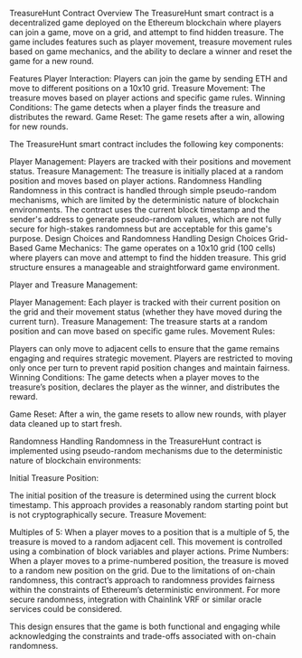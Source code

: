 TreasureHunt Contract
Overview
The TreasureHunt smart contract is a decentralized game deployed on the Ethereum blockchain where players can join a game, move on a grid, and attempt to find hidden treasure. The game includes features such as player movement, treasure movement rules based on game mechanics, and the ability to declare a winner and reset the game for a new round.

Features
Player Interaction: Players can join the game by sending ETH and move to different positions on a 10x10 grid.
Treasure Movement: The treasure moves based on player actions and specific game rules.
Winning Conditions: The game detects when a player finds the treasure and distributes the reward.
Game Reset: The game resets after a win, allowing for new rounds.


The TreasureHunt smart contract includes the following key components:

Player Management: Players are tracked with their positions and movement status.
Treasure Management: The treasure is initially placed at a random position and moves based on player actions.
Randomness Handling
Randomness in this contract is handled through simple pseudo-random mechanisms, which are limited by the deterministic nature of blockchain environments. The contract uses the current block timestamp and the sender's address to generate pseudo-random values, which are not fully secure for high-stakes randomness but are acceptable for this game's purpose.
Design Choices and Randomness Handling
Design Choices
Grid-Based Game Mechanics: The game operates on a 10x10 grid (100 cells) where players can move and attempt to find the hidden treasure. This grid structure ensures a manageable and straightforward game environment.

Player and Treasure Management:

Player Management: Each player is tracked with their current position on the grid and their movement status (whether they have moved during the current turn).
Treasure Management: The treasure starts at a random position and can move based on specific game rules.
Movement Rules:

Players can only move to adjacent cells to ensure that the game remains engaging and requires strategic movement.
Players are restricted to moving only once per turn to prevent rapid position changes and maintain fairness.
Winning Conditions: The game detects when a player moves to the treasure’s position, declares the player as the winner, and distributes the reward.

Game Reset: After a win, the game resets to allow new rounds, with player data cleaned up to start fresh.

Randomness Handling
Randomness in the TreasureHunt contract is implemented using pseudo-random mechanisms due to the deterministic nature of blockchain environments:

Initial Treasure Position:

The initial position of the treasure is determined using the current block timestamp. This approach provides a reasonably random starting point but is not cryptographically secure.
Treasure Movement:

Multiples of 5: When a player moves to a position that is a multiple of 5, the treasure is moved to a random adjacent cell. This movement is controlled using a combination of block variables and player actions.
Prime Numbers: When a player moves to a prime-numbered position, the treasure is moved to a random new position on the grid.
Due to the limitations of on-chain randomness, this contract’s approach to randomness provides fairness within the constraints of Ethereum’s deterministic environment. For more secure randomness, integration with Chainlink VRF or similar oracle services could be considered.

This design ensures that the game is both functional and engaging while acknowledging the constraints and trade-offs associated with on-chain randomness.
